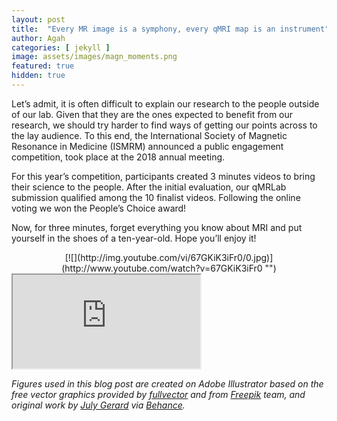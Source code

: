 ```yaml
---
layout: post
title:  "Every MR image is a symphony, every qMRI map is an instrument"
author: Agah
categories: [ jekyll ]
image: assets/images/magn_moments.png
featured: true
hidden: true
---
```


Let’s admit, it is often difficult to explain our research to the people outside of our lab. Given that they are the ones expected to benefit from our research, we should try harder to find ways of getting our points across to the lay audience. To this end, the International Society of Magnetic Resonance in Medicine (ISMRM) announced a public engagement competition, took place at the 2018 annual meeting.

For this year’s competition, participants created 3 minutes videos to bring their science to the people. After the initial evaluation, our qMRLab submission qualified among the 10 finalist videos. Following the online voting we won the People’s Choice award!

Now, for three minutes, forget everything you know about MRI and put yourself in the shoes of a ten-year-old. Hope you’ll enjoy it!

<center>[![](http://img.youtube.com/vi/67GKiK3iFr0/0.jpg)](http://www.youtube.com/watch?v=67GKiK3iFr0 "")</center>

<iframe
src="https://www.youtube.com/embed/67GKiK3iFr0 ">
</iframe>

_Figures used in this blog post are created on Adobe Illustrator based on the free vector graphics provided by [fullvector](https://www.freepik.com/fullvector) and from [Freepik](https://www.freepik.com) team, and original work by [July Gerard](https://www.behance.net/gerardjuly) via [Behance](https://www.behance.net)._
